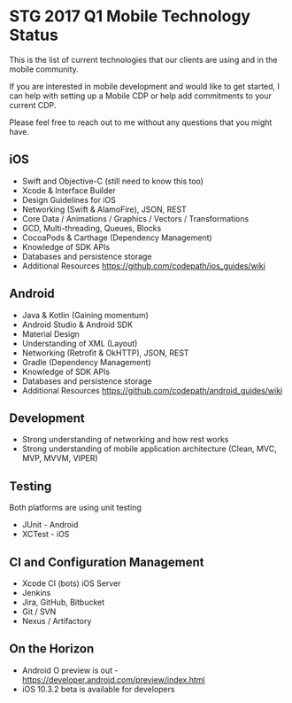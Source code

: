 # STG 2017 Q1 Mobile Technology Status

This is the list of current technologies that our clients are using and in the mobile community.

If you are interested in mobile development and would like to get started, I can help with setting up a Mobile CDP or help add commitments to your current CDP. 

Please feel free to reach out to me without any questions that you might have.

## iOS
* Swift and Objective-C (still need to know this too)
* Xcode & Interface Builder
* Design Guidelines for iOS
* Networking (Swift & AlamoFire), JSON, REST
* Core Data / Animations / Graphics / Vectors / Transformations
* GCD, Multi-threading, Queues, Blocks
* CocoaPods & Carthage (Dependency Management)
* Knowledge of SDK APIs
* Databases and persistence storage
* Additional Resources https://github.com/codepath/ios_guides/wiki

## Android
* Java & Kotlin (Gaining momentum)
* Android Studio & Android SDK
* Material Design 
* Understanding of XML (Layout)
* Networking (Retrofit & OkHTTP), JSON, REST
* Gradle (Dependency Management)
* Knowledge of SDK APIs
* Databases and persistence storage
* Additional Resources https://github.com/codepath/android_guides/wiki

## Development
* Strong understanding of networking and how rest works
* Strong understanding of mobile application architecture (Clean, MVC, MVP, MVVM, VIPER)

## Testing
Both platforms are using unit testing
* JUnit - Android
* XCTest - iOS

## CI and Configuration Management
* Xcode CI (bots) iOS Server
* Jenkins
* Jira, GitHub, Bitbucket
* Git / SVN
* Nexus / Artifactory

## On the Horizon
* Android O preview is out - https://developer.android.com/preview/index.html
* iOS 10.3.2 beta is available for developers
